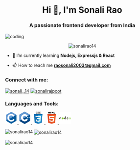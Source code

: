 <h1 align="center">Hi 👋, I'm Sonali Rao</h1>
<h3 align="center">A passionate frontend developer from India</h3>
<img align="center" alt="coding" width="400" src="https://cdn.dribbble.com/users/4055494/screenshots/15215756/media/d2b66c4ca0192aa26d103448b3d1518b.gif">

<p align="center"> <img src="https://komarev.com/ghpvc/?username=sonalirao14&label=Profile%20views&color=0e75b6&style=flat" alt="sonalirao14" /> </p>

- 🌱 I’m currently learning **Nodejs, Expressjs & React**

- 📫 How to reach me **raosonali2003@gmail.com**

<h3 align="left">Connect with me:</h3>
<p align="left">
<a href="https://instagram.com/sonali_.14" target="blank"><img align="center" src="https://raw.githubusercontent.com/rahuldkjain/github-profile-readme-generator/master/src/images/icons/Social/instagram.svg" alt="sonali_.14" height="30" width="40" /></a>
<a href="https://www.codechef.com/users/sonalirajpoot" target="blank"><img align="center" src="https://cdn.jsdelivr.net/npm/simple-icons@3.1.0/icons/codechef.svg" alt="sonalirajpoot" height="30" width="40" /></a>
</p>

<h3 align="left">Languages and Tools:</h3>
<p align="left"> <a href="https://www.cprogramming.com/" target="_blank" rel="noreferrer"> <img src="https://raw.githubusercontent.com/devicons/devicon/master/icons/c/c-original.svg" alt="c" width="40" height="40"/> </a> <a href="https://www.w3schools.com/cpp/" target="_blank" rel="noreferrer"> <img src="https://raw.githubusercontent.com/devicons/devicon/master/icons/cplusplus/cplusplus-original.svg" alt="cplusplus" width="40" height="40"/> </a> <a href="https://www.w3schools.com/css/" target="_blank" rel="noreferrer"> <img src="https://raw.githubusercontent.com/devicons/devicon/master/icons/css3/css3-original-wordmark.svg" alt="css3" width="40" height="40"/> </a> <a href="https://www.w3.org/html/" target="_blank" rel="noreferrer"> <img src="https://raw.githubusercontent.com/devicons/devicon/master/icons/html5/html5-original-wordmark.svg" alt="html5" width="40" height="40"/> </a> <a href="https://nodejs.org" target="_blank" rel="noreferrer"> <img src="https://raw.githubusercontent.com/devicons/devicon/master/icons/nodejs/nodejs-original-wordmark.svg" alt="nodejs" width="40" height="40"/> </a> </p>

<p><img align="left" src="https://github-readme-stats.vercel.app/api/top-langs?username=sonalirao14&show_icons=true&locale=en&layout=compact" alt="sonalirao14" /></p>

<p>&nbsp;<img align="center" src="https://github-readme-stats.vercel.app/api?username=sonalirao14&show_icons=true&locale=en" alt="sonalirao14" /></p>

<p><img align="center" src="https://github-readme-streak-stats.herokuapp.com/?user=sonalirao14&" alt="sonalirao14" /></p>
